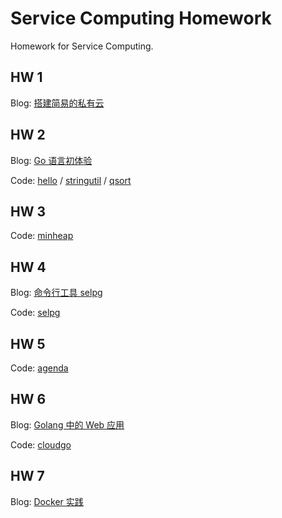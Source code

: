 # Service Computing Homework

Homework for Service Computing.

## HW 1

Blog: [搭建简易的私有云](https://whichxjy.com/build-your-own-private-cloud/)

## HW 2

Blog: [Go 语言初体验](https://whichxjy.com/a-tour-of-go/)

Code: [hello](./hello) / [stringutil](./stringutil) / [qsort](./qsort)

## HW 3

Code: [minheap](./minheap)

## HW 4

Blog: [命令行工具 selpg](https://whichxjy.com/implement-selpg-in-golang/)

Code: [selpg](./selpg)

## HW 5

Code: [agenda](./agenda)

## HW 6

Blog: [Golang 中的 Web 应用](https://whichxjy.com/simple-web-application-in-golang/)

Code: [cloudgo](./cloudgo)

## HW 7

Blog: [Docker 实践](https://whichxjy.com/learn-docker/)
